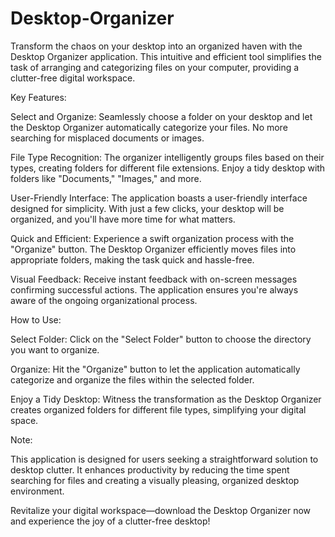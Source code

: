 # Desktop-Organizer
Transform the chaos on your desktop into an organized haven with the Desktop Organizer application. This intuitive and efficient tool simplifies the task of arranging and categorizing files on your computer, providing a clutter-free digital workspace.


Key Features:

Select and Organize: Seamlessly choose a folder on your desktop and let the Desktop Organizer automatically categorize your files. No more searching for misplaced documents or images.

File Type Recognition: The organizer intelligently groups files based on their types, creating folders for different file extensions. Enjoy a tidy desktop with folders like "Documents," "Images," and more.

User-Friendly Interface: The application boasts a user-friendly interface designed for simplicity. With just a few clicks, your desktop will be organized, and you'll have more time for what matters.

Quick and Efficient: Experience a swift organization process with the "Organize" button. The Desktop Organizer efficiently moves files into appropriate folders, making the task quick and hassle-free.

Visual Feedback: Receive instant feedback with on-screen messages confirming successful actions. The application ensures you're always aware of the ongoing organizational process.

How to Use:

Select Folder: Click on the "Select Folder" button to choose the directory you want to organize.

Organize: Hit the "Organize" button to let the application automatically categorize and organize the files within the selected folder.

Enjoy a Tidy Desktop: Witness the transformation as the Desktop Organizer creates organized folders for different file types, simplifying your digital space.

Note:

This application is designed for users seeking a straightforward solution to desktop clutter. It enhances productivity by reducing the time spent searching for files and creating a visually pleasing, organized desktop environment.

Revitalize your digital workspace—download the Desktop Organizer now and experience the joy of a clutter-free desktop!





